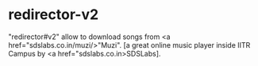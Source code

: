 redirector-v2
=============

"redirector#v2" allow to download songs from <a href="sdslabs.co.in/muzi/>"Muzi"</a>.
[a great online music player inside IITR Campus by <a href="sdslabs.co.in>SDSLabs</a>].
